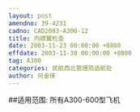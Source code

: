 ```yaml
---
layout: post
amendno: 39-4231
cadno: CAD2003-A300-12
title: 内襟翼检查
date: 2003-11-23 00:00:00 +0800
effdate: 2003-11-30 00:00:00 +0800
tag: A300
categories: 民航西北管理局适航处
author: 何金徕
---
```


##适用范围:
所有A300-600型飞机

